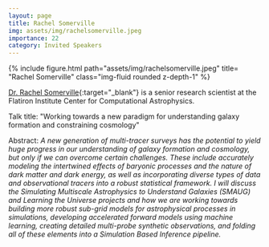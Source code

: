 ```yaml
---
layout: page
title: Rachel Somerville
img: assets/img/rachelsomerville.jpeg
importance: 22
category: Invited Speakers
---
```


<div class="row">
    <div class="col-sm mt-3 mt-md-0">
        {% include figure.html path="assets/img/rachelsomerville.jpeg" title= "Rachel Somerville" class="img-fluid rounded z-depth-1" %}
    </div>
</div>

[Dr. Rachel Somerville](https://en.wikipedia.org/wiki/Rachel_Somerville){:target="_blank"} is a senior research scientist at the Flatiron Institute Center for Computational Astrophysics. <!--- and is the George A. and Margaret M. Downsbrough Chair in Astrophysics at Rutgers University. --->

Talk title: "Working towards a new paradigm for understanding galaxy formation and constraining cosmology"

Abstract: _A new generation of multi-tracer surveys has the potential to yield huge progress in our understanding of galaxy formation and cosmology, but only if we can overcome certain challenges. These include accurately modeling the intertwined effects of baryonic processes and the nature of dark matter and dark energy, as well as incorporating diverse types of data and observational tracers into a robust statistical framework. I will discuss the Simulating Multiscale Astrophysics to Understand Galaxies (SMAUG) and Learning the Universe projects and how we are working towards building more robust sub-grid models for astrophysical processes in simulations, developing accelerated forward models using machine learning, creating detailed multi-probe synthetic observations, and folding all of these elements into a Simulation Based Inference pipeline._